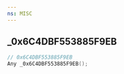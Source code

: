 ```yaml
---
ns: MISC
---
```

## _0x6C4DBF553885F9EB

```c
// 0x6C4DBF553885F9EB
Any _0x6C4DBF553885F9EB();
```

